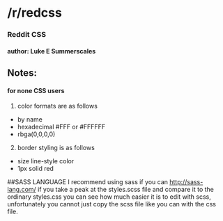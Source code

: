 # /r/redcss
### Reddit CSS
#### author: Luke E Summerscales

## Notes:
#### for none CSS users
1. color formats are as follows
  * by name
  * hexadecimal #FFF or #FFFFFF
  * rbga(0,0,0,0)
2. border styling is as follows
  * size line-style color
  * 1px solid red

##SASS LANGUAGE
I recommend using sass if you can http://sass-lang.com/
if you take a peak at the styles.scss file and compare it to
the ordinary styles.css you can see how much easier it is to edit
with scss, unfortunately you cannot just copy the scss file like
you can with the css file.

